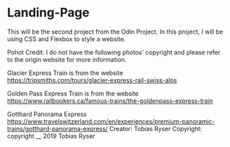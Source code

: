 # Landing-Page

This will be the second project from the Odin Project. In this project, I will be using CSS and Flexbox to style a website. 


Pohot Credit:
I do not have the following photos' copyright and please refer to the origin website for more information.

Glacier Express Train is from the website
https://tripsmiths.com/tours/glacier-express-rail-swiss-alps

Golden Pass Express Train is from the website
https://www.railbookers.ca/famous-trains/the-goldenpass-express-train

Gotthard Panorama Express
https://www.travelswitzerland.com/en/experiences/premium-panoramic-trains/gotthard-panorama-express/
Creator: Tobias Ryser 
Copyright: copyright __ 2019 Tobias Ryser


